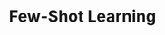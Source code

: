 ---
title: "Few-Shot Learning"

categories: ['']

tags: ['Few', 'Shot', 'Learning']

arabic: ['قليل من التعلم']

publishers: ['معجم مصطلحات التعلم الآلي والتعلم العميق وعلم البيانات']

types: "word"

slug: ""
---